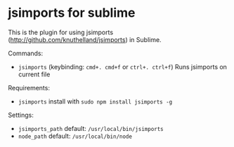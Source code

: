 jsimports for sublime
=====================

This is the plugin for using jsimports (http://github.com/knuthelland/jsimports) in Sublime.

Commands:

* `jsimports` (keybinding: `cmd+. cmd+f` or `ctrl+. ctrl+f`) Runs jsimports on current file

Requirements:

* `jsimports` install with `sudo npm install jsimports -g`

Settings:

* `jsimports_path` default: `/usr/local/bin/jsimports`
* `node_path` default: `/usr/local/bin/node`
